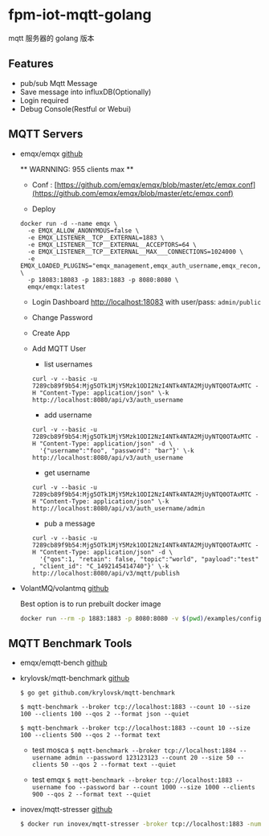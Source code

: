 # fpm-iot-mqtt-golang

mqtt 服务器的 golang 版本

## Features

- pub/sub Mqtt Message
- Save message into influxDB(Optionally)
- Login required
- Debug Console(Restful or Webui)

## MQTT Servers

- emqx/emqx [github](https://github.com/emqx/emqx)

    ** WARNNING: 955 clients max **

    - Conf : [https://github.com/emqx/emqx/blob/master/etc/emqx.conf](https://github.com/emqx/emqx/blob/master/etc/emqx.conf)

    - Deploy 

    ```
    docker run -d --name emqx \
      -e EMQX_ALLOW_ANONYMOUS=false \
      -e EMQX_LISTENER__TCP__EXTERNAL=1883 \
      -e EMQX_LISTENER__TCP__EXTERNAL__ACCEPTORS=64 \
      -e EMQX_LISTENER__TCP__EXTERNAL__MAX___CONNECTIONS=1024000 \
      -e EMQX_LOADED_PLUGINS="emqx_management,emqx_auth_username,emqx_recon,emqx_retainer,emqx_rule_engine,emqx_dashboard" \
      -p 18083:18083 -p 1883:1883 -p 8080:8080 \
      emqx/emqx:latest
    ```
    - Login Dashboard
    [http://localhost:18083](http://localhost:18083) with user/pass: `admin/public`

    - Change Password

    - Create App

    - Add MQTT User

      - list usernames
      ```
      curl -v --basic -u 7289cb89f9b54:Mjg5OTk1MjY5Mzk1ODI2NzI4NTk4NTA2MjUyNTQ0OTAxMTC -H "Content-Type: application/json" \-k http://localhost:8080/api/v3/auth_username
      ```

      - add username
      ```
      curl -v --basic -u 7289cb89f9b54:Mjg5OTk1MjY5Mzk1ODI2NzI4NTk4NTA2MjUyNTQ0OTAxMTC -H "Content-Type: application/json" -d \
        '{"username":"foo", "password": "bar"}' \-k http://localhost:8080/api/v3/auth_username
      ```

      - get username
      ```
      curl -v --basic -u 7289cb89f9b54:Mjg5OTk1MjY5Mzk1ODI2NzI4NTk4NTA2MjUyNTQ0OTAxMTC -H "Content-Type: application/json" \-k http://localhost:8080/api/v3/auth_username/admin
      ```

    
      - pub a message
      ```
      curl -v --basic -u 7289cb89f9b54:Mjg5OTk1MjY5Mzk1ODI2NzI4NTk4NTA2MjUyNTQ0OTAxMTC -H "Content-Type: application/json" -d \
        '{"qos":1, "retain": false, "topic":"world", "payload":"test" , "client_id": "C_1492145414740"}' \-k http://localhost:8080/api/v3/mqtt/publish
      ```

- VolantMQ/volantmq [github](https://github.com/VolantMQ/volantmq)

    Best option is to run prebuilt docker image
    ```bash
    docker run --rm -p 1883:1883 -p 8080:8080 -v $(pwd)/examples/config.yaml:/etc/volantmq/config.yaml --env VOLANTMQ_CONFIG=/etc/volantmq/config.yaml volantmq/volantmq
    ```

## MQTT Benchmark Tools

- emqx/emqtt-bench [github](https://github.com/emqx/emqtt-bench)

- krylovsk/mqtt-benchmark [github](https://github.com/krylovsk/mqtt-benchmark)

    `$ go get github.com/krylovsk/mqtt-benchmark`

    `$ mqtt-benchmark --broker tcp://localhost:1883 --count 10 --size 100 --clients 100 --qos 2 --format json --quiet`

    `$ mqtt-benchmark --broker tcp://localhost:1883 --count 10 --size 100 --clients 500 --qos 2 --format text`

    - test mosca
    `$ mqtt-benchmark --broker tcp://localhost:1884 --username admin --password 123123123 --count 20 --size 50 --clients 50 --qos 2 --format text --quiet`

    - test emqx
    `$ mqtt-benchmark --broker tcp://localhost:1883 --username foo --password bar --count 1000 --size 1000 --clients 900 --qos 2 --format text --quiet`

- inovex/mqtt-stresser [github](https://github.com/inovex/mqtt-stresser)

    ```bash
    $ docker run inovex/mqtt-stresser -broker tcp://localhost:1883 -num-clients 100 -num-messages 10 -rampup-delay 1s -rampup-size 10 -global-timeout 180s -timeout 20s
    ```